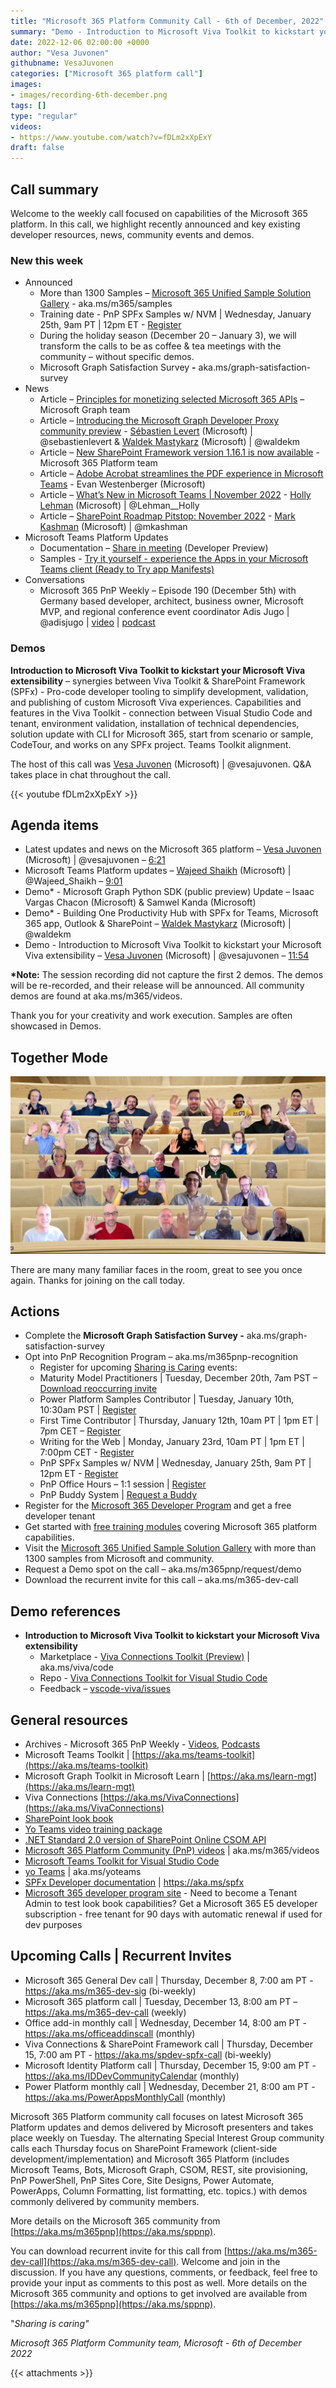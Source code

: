 ```yaml
---
title: "Microsoft 365 Platform Community Call - 6th of December, 2022"  
summary: "Demo - Introduction to Microsoft Viva Toolkit to kickstart your Microsoft Viva extensibility. Announced SPFx Samples w/NVM training date, holiday community call structure, and Microsoft Graph Satisfaction Survey. Delivered 8 articles and 1 in-depth conversation in last 7 days."
date: 2022-12-06 02:00:00 +0000
author: "Vesa Juvonen"
githubname: VesaJuvonen
categories: ["Microsoft 365 platform call"]
images:
- images/recording-6th-december.png
tags: []
type: "regular"
videos:
- https://www.youtube.com/watch?v=fDLm2xXpExY
draft: false
---
```


## Call summary

Welcome to the weekly call focused on capabilities of the Microsoft 365 platform.  In this call, we highlight recently announced and key existing developer resources, news, community events and demos. 

### New this week

* Announced
    * More than 1300 Samples – [Microsoft 365 Unified Sample Solution Gallery](https://adoption.microsoft.com/sample-solution-gallery) - aka.ms/m365/samples 
    * Training date - PnP SPFx Samples w/ NVM \| Wednesday, January 25th, 9am PT \| 12pm ET - [Register](https://forms.office.com/pages/responsepage.aspx?id=KtIy2vgLW0SOgZbwvQuRaXDXyCl9DkBHq4A2OG7uLpdUNEE2SUdTOU1UOEtCTFU3MlM1SERDMlNVNi4u)
    * During the holiday season (December 20 – January 3), we will transform the calls to be as coffee & tea meetings with the community – without specific demos.
    * Microsoft Graph Satisfaction Survey **-** aka.ms/graph-satisfaction-survey
* News
    * Article – [Principles for monetizing selected Microsoft 365 APIs](https://devblogs.microsoft.com/microsoft365dev/principles-for-monetizing-selected-microsoft-365-apis/) – Microsoft Graph team
    * Article – [Introducing the Microsoft Graph Developer Proxy community preview](https://devblogs.microsoft.com/microsoft365dev/introducing-the-microsoft-graph-developer-proxy-community-preview/) - [Sébastien Levert](https://twitter.com/sebastienlevert) (Microsoft) \| @sebastienlevert & [Waldek Mastykarz](https://twitter.com/waldekm) (Microsoft) \| @waldekm
    * Article – [New SharePoint Framework version 1.16.1 is now available](https://devblogs.microsoft.com/microsoft365dev/new-sharepoint-framework-version-1-16-1-is-available/) - Microsoft 365 Platform team
    * Article – [Adobe Acrobat streamlines the PDF experience in Microsoft Teams](https://techcommunity.microsoft.com/t5/microsoft-teams-blog/adobe-acrobat-streamlines-the-pdf-experience-in-microsoft-teams/ba-p/3677184) - Evan Westenberger (Microsoft)
    * Article – [What’s New in Microsoft Teams \| November 2022](https://techcommunity.microsoft.com/t5/microsoft-teams-blog/what-s-new-in-microsoft-teams-november-2022/ba-p/3686698) - [Holly Lehman](https://twitter.com/Lehman__Holly) (Microsoft) \| @Lehman__Holly
    * Article – [SharePoint Roadmap Pitstop: November 2022](https://techcommunity.microsoft.com/t5/microsoft-sharepoint-blog/sharepoint-roadmap-pitstop-november-2022/ba-p/3683723) - [Mark Kashman](https://twitter.com/mkashman) (Microsoft) \| @mkashman
* Microsoft Teams Platform Updates
    * Documentation – [Share in meeting](https://learn.microsoft.com/microsoftteams/platform/concepts/build-and-test/share-in-meeting?tabs=method-1) (Developer Preview)
    * Samples - [Try it yourself - experience the Apps in your Microsoft Teams client (Ready to Try app Manifests)](https://github.com/OfficeDev/microsoft-teams-samples#try-it-yourself---experience-the-apps-in-your-microsoft-teams-client)
* Conversations
    * Microsoft 365 PnP Weekly – Episode 190 (December 5th) with Germany based developer, architect, business owner, Microsoft MVP, and regional conference event coordinator Adis Jugo \| @adisjugo \| [video](https://pnp.github.io/blog/microsoft-365-pnp-weekly/episode-190/) \| [podcast](https://www.podbean.com/media/share/pb-bfn9g-1330430)

### Demos

**Introduction to Microsoft Viva Toolkit to kickstart your Microsoft Viva extensibility** – synergies between Viva Toolkit & SharePoint Framework (SPFx) - Pro-code developer tooling to simplify development, validation, and publishing of custom Microsoft Viva experiences. Capabilities and features in the Viva Toolkit - connection between Visual Studio Code and tenant, environment validation, installation of technical dependencies, solution update with CLI for Microsoft 365, start from scenario or sample, CodeTour, and works on any SPFx project. Teams Toolkit alignment.

The host of this call was [Vesa Juvonen](http://twitter.com/vesajuvonen) (Microsoft) \| @vesajuvonen. Q&A takes place in chat throughout the call.

{{< youtube fDLm2xXpExY >}}

## Agenda items

* Latest updates and news on the Microsoft 365 platform – [Vesa Juvonen](http://twitter.com/vesajuvonen) (Microsoft) \| @vesajuvonen – [6:21](https://youtu.be/fDLm2xXpExY?t=381)
* Microsoft Teams Platform updates – [Wajeed Shaikh](https://twitter.com/Wajeed_Shaikh) (Microsoft) \| @Wajeed_Shaikh – [9:01](https://youtu.be/fDLm2xXpExY?t=541)
* Demo\* - Microsoft Graph Python SDK (public preview) Update – Isaac Vargas Chacon (Microsoft) & Samwel Kanda (Microsoft)
* Demo\* - Building One Productivity Hub with SPFx for Teams, Microsoft 365 app, Outlook & SharePoint – [Waldek Mastykarz](https://twitter.com/waldekm) (Microsoft) \| @waldekm
* Demo - Introduction to Microsoft Viva Toolkit to kickstart your Microsoft Viva extensibility – [Vesa Juvonen](https://twitter.com/vesajuvonen) (Microsoft) \| @vesajuvonen – [11:54](https://youtu.be/fDLm2xXpExY?t=714)

**\*Note:** The session recording did not capture the first 2 demos. The demos will be re-recorded, and their release will be announced. All community demos are found at aka.ms/m365/videos.

Thank you for your creativity and work execution. Samples are often showcased in Demos.

## Together Mode

![together-221206.png](images/together-221206.png)

There are many many familiar faces in the room, great to see you once again.  Thanks for joining on the call today.

## Actions

* Complete the **Microsoft Graph Satisfaction Survey -** aka.ms/graph-satisfaction-survey
* Opt into PnP Recognition Program – aka.ms/m365pnp-recognition
    * Register for upcoming [Sharing is Caring](https://pnp.github.io/sharing-is-caring/) events:
    * Maturity Model Practitioners \| Tuesday, December 20th, 7am PST – [Download reoccurring invite](https://aka.ms/mm4m365/invite)
    * Power Platform Samples Contributor \| Tuesday, January 10th, 10:30am PST \| [Register](https://forms.office.com/pages/responsepage.aspx?id=KtIy2vgLW0SOgZbwvQuRaXDXyCl9DkBHq4A2OG7uLpdUN0hMNTRPWVVWTkhFTk9QQzhFSTRIS1JLSC4u)
    * First Time Contributor \| Thursday, January 12th, 10am PT \| 1pm ET \| 7pm CET – [Register](https://forms.office.com/pages/responsepage.aspx?id=KtIy2vgLW0SOgZbwvQuRaXDXyCl9DkBHq4A2OG7uLpdUNjAwRVNETlA1MkxIR1MyTEs5STZFVVRJMC4u)
    * Writing for the Web \| Monday, January 23rd, 10am PT \| 1pm ET \| 7:00pm CET - [Register](https://forms.office.com/pages/responsepage.aspx?id=KtIy2vgLW0SOgZbwvQuRaXDXyCl9DkBHq4A2OG7uLpdUMFNPNFMyUk9CNFROUjJWTFFGSzdJV0czVC4u)
    * PnP SPFx Samples w/ NVM \| Wednesday, January 25th, 9am PT \| 12pm ET - [Register](https://forms.office.com/pages/responsepage.aspx?id=KtIy2vgLW0SOgZbwvQuRaXDXyCl9DkBHq4A2OG7uLpdUNEE2SUdTOU1UOEtCTFU3MlM1SERDMlNVNi4u)
    * PnP Office Hours – 1:1 session \| [Register](https://outlook.office365.com/owa/calendar/PnPSharingisCaring@warner.digital/bookings/)
    * PnP Buddy System \| [Request a Buddy](https://forms.office.com/Pages/ResponsePage.aspx?id=KtIy2vgLW0SOgZbwvQuRaXDXyCl9DkBHq4A2OG7uLpdUMjRRUVg4NElZUUJLTEY1TVVSVDJFRFpLRS4u)
* Register for the [Microsoft 365 Developer Program](https://aka.ms/m365/devprogram) and get a free developer tenant
* Get started with [free training modules](https://aka.ms/m365/dev/learn) covering Microsoft 365 platform capabilities.
* Visit the [Microsoft 365 Unified Sample Solution Gallery](https://adoption.microsoft.com/sample-solution-gallery) with more than 1300 samples from Microsoft and community.
* Request a Demo spot on the call – aka.ms/m365pnp/request/demo
* Download the recurrent invite for this call – aka.ms/m365-dev-call

## Demo references

* **Introduction to Microsoft Viva Toolkit to kickstart your Microsoft Viva extensibility**
    * Marketplace - [Viva Connections Toolkit (Preview)](https://marketplace.visualstudio.com/items?itemName=m365pnp.viva-connections-toolkit) \| aka.ms/viva/code
    * Repo - [Viva Connections Toolkit for Visual Studio Code](https://github.com/pnp/vscode-viva)
    * Feedback – [vscode-viva/issues](https://github.com/pnp/vscode-viva/issues)

## General resources

* Archives - Microsoft 365 PnP Weekly - [Videos](https://www.youtube.com/playlist?list=PLR9nK3mnD-OVYI-St_CBiFfuL4CZbBpkC), [Podcasts](https://pnpweekly.podbean.com/)
* Microsoft Teams Toolkit | [https://aka.ms/teams-toolkit](https://aka.ms/teams-toolkit)
* Microsoft Graph Toolkit in Microsoft Learn | [https://aka.ms/learn-mgt](https://aka.ms/learn-mgt)
* Viva Connections [https://aka.ms/VivaConnections](https://aka.ms/VivaConnections)
* [SharePoint look book](https://lookbook.microsoft.com/?WT.mc_id=m365-24198-cxa)
* [Yo Teams video training package](https://aka.ms/yoteams-training)
* [.NET Standard 2.0 version of SharePoint Online CSOM API](https://developer.microsoft.com/microsoft-365/blogs/net-standard-version-of-sharepoint-online-csom-apis?WT.mc_id=m365-24198-cxa)
* [Microsoft 365 Platform Community (PnP) videos](https://aka.ms/m365/videos) | aka.ms/m365/videos
* [Microsoft Teams Toolkit for Visual Studio Code](https://marketplace.visualstudio.com/items?itemName=TeamsDevApp.ms-teams-vscode-extension)
* [yo Teams](https://aka.ms/yoteams) | aka.ms/yoteams
* [SPFx Developer documentation](https://aka.ms/spfx) | <https://aka.ms/spfx>
* [Microsoft 365 developer program site](https://developer.microsoft.com/office/dev-program?WT.mc_id=m365-24198-cxa) - Need to become a Tenant Admin to test look book capabilities? Get a Microsoft 365 E5 developer subscription - free tenant for 90 days with automatic renewal if used for dev purposes

## Upcoming Calls | Recurrent Invites

* Microsoft 365 General Dev call \| Thursday, December 8, 7:00 am PT - <https://aka.ms/m365-dev-sig> (bi-weekly)
* Microsoft 365 platform call \| Tuesday, December 13, 8:00 am PT – <https://aka.ms/m365-dev-call> (weekly)
* Office add-in monthly call \| Wednesday, December 14, 8:00 am PT - <https://aka.ms/officeaddinscall> (monthly)
* Viva Connections & SharePoint Framework call \| Thursday, December 15, 7:00 am PT - <https://aka.ms/spdev-spfx-call> (bi-weekly)
* Microsoft Identity Platform call \| Thursday, December 15, 9:00 am PT - <https://aka.ms/IDDevCommunityCalendar> (monthly)
* Power Platform monthly call \| Wednesday, December 21, 8:00 am PT - <https://aka.ms/PowerAppsMonthlyCall> (monthly)

Microsoft 365 Platform community call focuses on latest Microsoft 365 Platform updates and demos delivered by Microsoft presenters and takes place weekly on Tuesday.  The alternating Special Interest Group community calls each Thursday focus on SharePoint Framework (client-side development/implementation) and Microsoft 365 Platform (includes Microsoft Teams, Bots, Microsoft Graph, CSOM, REST, site provisioning, PnP PowerShell, PnP Sites Core, Site Designs, Power Automate, PowerApps, Column Formatting, list formatting, etc. topics.) with demos commonly delivered by community members.

More details on the Microsoft 365 community from [https://aka.ms/m365pnp](https://aka.ms/sppnp).

You can download recurrent invite for this call from [https://aka.ms/m365-dev-call](https://aka.ms/m365-dev-call).  Welcome and join in the discussion. If you have any questions, comments, or feedback, feel free to provide your input as comments to this post as well. More details on the Microsoft 365 community and options to get involved are available from [https://aka.ms/m365pnp](https://aka.ms/sppnp).


&quot;_Sharing is caring&quot;_

_Microsoft 365 Platform Community team, Microsoft - 6th of December 2022_

{{< attachments >}}

